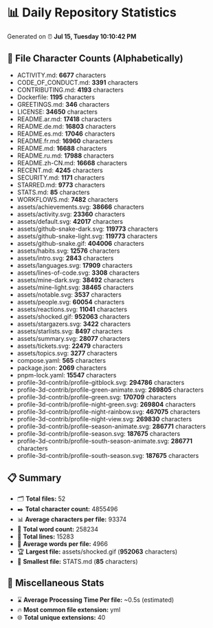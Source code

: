 # 📊 Daily Repository Statistics
Generated on ⏰ **Jul 15, Tuesday 10:10:42 PM**

## 📂 File Character Counts (Alphabetically)
- ACTIVITY.md: **6677** characters
- CODE_OF_CONDUCT.md: **3391** characters
- CONTRIBUTING.md: **4193** characters
- Dockerfile: **1195** characters
- GREETINGS.md: **346** characters
- LICENSE: **34650** characters
- README.ar.md: **17418** characters
- README.de.md: **16803** characters
- README.es.md: **17046** characters
- README.fr.md: **16960** characters
- README.md: **16688** characters
- README.ru.md: **17988** characters
- README.zh-CN.md: **16668** characters
- RECENT.md: **4245** characters
- SECURITY.md: **1171** characters
- STARRED.md: **9773** characters
- STATS.md: **85** characters
- WORKFLOWS.md: **7482** characters
- assets/achievements.svg: **38666** characters
- assets/activity.svg: **23360** characters
- assets/default.svg: **42017** characters
- assets/github-snake-dark.svg: **119773** characters
- assets/github-snake-light.svg: **119773** characters
- assets/github-snake.gif: **404006** characters
- assets/habits.svg: **12576** characters
- assets/intro.svg: **2843** characters
- assets/languages.svg: **17909** characters
- assets/lines-of-code.svg: **3308** characters
- assets/mine-dark.svg: **38492** characters
- assets/mine-light.svg: **38465** characters
- assets/notable.svg: **3537** characters
- assets/people.svg: **60054** characters
- assets/reactions.svg: **11041** characters
- assets/shocked.gif: **952063** characters
- assets/stargazers.svg: **3422** characters
- assets/starlists.svg: **8497** characters
- assets/summary.svg: **28077** characters
- assets/tickets.svg: **22479** characters
- assets/topics.svg: **3277** characters
- compose.yaml: **565** characters
- package.json: **2069** characters
- pnpm-lock.yaml: **15547** characters
- profile-3d-contrib/profile-gitblock.svg: **294786** characters
- profile-3d-contrib/profile-green-animate.svg: **269805** characters
- profile-3d-contrib/profile-green.svg: **170709** characters
- profile-3d-contrib/profile-night-green.svg: **269804** characters
- profile-3d-contrib/profile-night-rainbow.svg: **467075** characters
- profile-3d-contrib/profile-night-view.svg: **269830** characters
- profile-3d-contrib/profile-season-animate.svg: **286771** characters
- profile-3d-contrib/profile-season.svg: **187675** characters
- profile-3d-contrib/profile-south-season-animate.svg: **286771** characters
- profile-3d-contrib/profile-south-season.svg: **187675** characters

## 📋 Summary
- 🗂️ **Total files:** 52
- ✒️ **Total character count:** 4855496
- 📊 **Average characters per file:** 93374
- 📝 **Total word count:** 258234
- 🧾 **Total lines:** 15283
- 📐 **Average words per file:** 4966
- 🏆 **Largest file:** assets/shocked.gif (**952063** characters)
- 🥉 **Smallest file:** STATS.md (**85** characters)

## 🌟 Miscellaneous Stats
- ⌛ **Average Processing Time Per file:** ~0.5s (estimated)
- 🔥 **Most common file extension:** yml
- 🌐 **Total unique extensions:** 40
